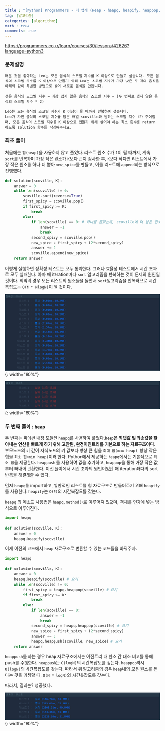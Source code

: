 ```yaml
---
title : "[Python] Programmers - 더 맵게 (Heap - heapq, heapify, heappop, heappush)"
tag: [알고리즘]
categories: [algorithms]
math : true
comments: true
---
```


https://programmers.co.kr/learn/courses/30/lessons/42626?language=python3

### 문제설명

```
매운 것을 좋아하는 Leo는 모든 음식의 스코빌 지수를 K 이상으로 만들고 싶습니다. 모든 음식의 스코빌 지수를 K 이상으로 만들기 위해 Leo는 스코빌 지수가 가장 낮은 두 개의 음식을 아래와 같이 특별한 방법으로 섞어 새로운 음식을 만듭니다.

섞은 음식의 스코빌 지수 = 가장 맵지 않은 음식의 스코빌 지수 + (두 번째로 맵지 않은 음식의 스코빌 지수 * 2)

Leo는 모든 음식의 스코빌 지수가 K 이상이 될 때까지 반복하여 섞습니다.
Leo가 가진 음식의 스코빌 지수를 담은 배열 scoville과 원하는 스코빌 지수 K가 주어질 때, 모든 음식의 스코빌 지수를 K 이상으로 만들기 위해 섞어야 하는 최소 횟수를 return 하도록 solution 함수를 작성해주세요.
```



### 최초 풀이

처음에는 `힙(heap)`을 사용하지 않고 풀었다. 리스트 원소 수가 `1`이 될 때까지, 계속 `sort`를 반복하며 가장 작은 원소가 `K`보다 큰지 검사한 후, `K`보다 작다면 리스트에서 가장 작은 원소를 하나 더 뽑아 `new_spice`를 만들고, 이를 리스트에 `append`하는 방식으로 진행했다.

```python
def solution(scoville, K):
    answer = 0
    while len(scoville) != 0:
        scoville.sort(reverse=True)
        first_spicy = scoville.pop()
        if first_spicy >= K:
            break
        else:
            if len(scoville) == 0: # 하나를 뽑았는데, scoville에 더 남은 원소가 없다면
                answer = -1
                break
            second_spicy = scoville.pop()
            new_spice = first_spicy + (2*second_spicy)
            answer += 1
            scoville.append(new_spice)
    return answer
```

이렇게 실행하면 정확성 테스트는 모두 통과한다. 그러나 효율성 테스트에서 시간 초과로 모두 실패한다. 아마 매 iteration마다 `sort` 알고리즘을 반복하는 것이 문제의 원인일 것이다. 최악의 경우 모든 리스트의 원소들을 돌면서 `sort`알고리즘을 반복하므로 시간복잡도는 `O(N * NlogN)`이 될 것이다.

![image-20210713154241116](/assets/img/post-images/image-20210713154241116.png) {: width="80%"}

![image-20210713154505977](/assets/img/post-images/image-20210713154505977.png) {: width="80%"}

### 두 번째 풀이 : `heap`

두 번째는 파이썬 내장 모듈인 `heapq`를 사용하여 풀었다.**`heap`은 최댓값 및 최솟값을 찾아내는 연산을 빠르게 하기 위해 고안된, 완전이진트리를 기본으로 하는 자료구조이다.** 부모노드의 키 값이 자식노드의 키 값보다 항상 큰 힙을 `최대 힙(max heap)`, 항상 작은 힙을 `최소 힙(min heap)`이라 한다. Python에서 제공하는 `heapq`에서는 기본적으로 `최소 힙`을 제공한다. `heappush` 를 사용하여 값을 추가하고, `heappop`을 통해 가장 작은 값부터 빼내어 반환한다. 이전 풀이에서 시간 초과의 원인이었던 매 iteration마다의 sort 반복을 해결해줄 수 있다. 

먼저 `heapq`를 import하고, 일반적인 리스트를 힙 자료구조로 만들어주기 위해 `heapify`를 사용한다. `heapify`는 `O(N)`의 시간복잡도를 갖는다. 

`heapq` 의 메소드 사용법은 `heapq.method()`로 이루어져 있으며, 객체를 인자에 넣는 방식으로 이루어진다.

```python
import heapq

def solution(scoville, K):
    answer = 0
    heapq.heapify(scoville)
```

이제 이전의 코드에서 `heap` 자료구조로 변환할 수 있는 코드들을 바꿔주자.

```python
import heapq

def solution(scoville, K):
    answer = 0
    heapq.heapify(scoville) # 요기
    while len(scoville) != 0:
        first_spicy = heapq.heappop(scoville) # 요기
        if first_spicy >= K:
            break
        else:
            if len(scoville) == 0:
                answer = -1
                break
            second_spicy = heapq.heappop(scoville) # 요기
            new_spice = first_spicy + (2*second_spicy)
            answer += 1
            heapq.heappush(scoville, new_spice) # 요기
    return answer   
```

`heappush`를 하는 경우 heap 자료구조에서는 이진트리 내 원소 간 대소 비교를 통해 push를 수행한다. `heappush`는 `O(logN)`의 시간복잡도를 갖는다. `heappop`역시 `O(logN)`의 시간복잡도를 갖는다. 따라서 위 알고리즘의 경우 `heap`내의 모든 원소를 돈다는 것을 가정할 때, `O(N * logN)`의 시간복잡도를 갖는다.

따라서, 결과는? 성공했다.

![image-20210713162229023](/assets/img/post-images/image-20210713162229023.png){: width="80%"}

